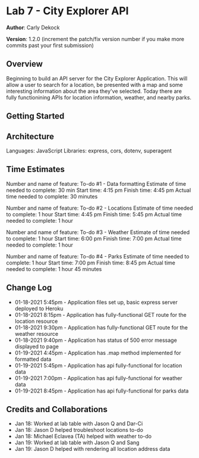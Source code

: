 # Lab 7 - City Explorer API

**Author**: Carly Dekock

**Version**: 1.2.0 (increment the patch/fix version number if you make more commits past your first submission)

## Overview

Beginning to build an API server for the City Explorer Application. This will allow a user to search for a location, be presented with a map and some interesting information about the area they've selected. Today there are fully functionining APIs for location information, weather, and nearby parks.

## Getting Started
<!-- What are the steps that a user must take in order to build this app on their own machine and get it running? -->

## Architecture

Languages: JavaScript
Libraries: express, cors, dotenv, superagent

## Time Estimates

Number and name of feature: To-do #1 - Data formatting
Estimate of time needed to complete: 30 min
Start time: 4:15 pm
Finish time: 4:45 pm
Actual time needed to complete: 30 minutes

Number and name of feature: To-do #2 - Locations
Estimate of time needed to complete: 1 hour
Start time: 4:45 pm
Finish time: 5:45 pm
Actual time needed to complete: 1 hour

Number and name of feature: To-do #3 - Weather
Estimate of time needed to complete: 1 hour
Start time: 6:00 pm
Finish time: 7:00 pm
Actual time needed to complete: 1 hour

Number and name of feature: To-do #4 - Parks
Estimate of time needed to complete: 1 hour
Start time: 7:00 pm
Finish time: 8:45 pm
Actual time needed to complete: 1 hour 45 minutes

## Change Log

- 01-18-2021 5:45pm - Application files set up, basic express server deployed to Heroku
- 01-18-2021 8:15pm - Application has fully-functional GET route for the location resource
- 01-18-2021 9:30pm - Application has fully-functional GET route for the weather resource
- 01-18-2021 9:40pm - Application has status of 500 error message displayed to page
- 01-19-2021 4:45pm - Application has .map method implemented for formatted data
- 01-19-2021 5:45pm - Application has api fully-functional for location data
- 01-19-2021 7:00pm - Application has api fully-functional for weather data
- 01-19-2021 8:45pm - Application has api fully-functional for parks data

## Credits and Collaborations

- Jan 18: Worked at lab table with Jason Q and Dar-Ci
- Jan 18: Jason D helped troubleshoot locations to-do
- Jan 18: Michael Eclavea (TA) helped with weather to-do
- Jan 19: Worked at lab table with Jason Q and Sang
- Jan 19: Jason D helped with rendering all location address data
